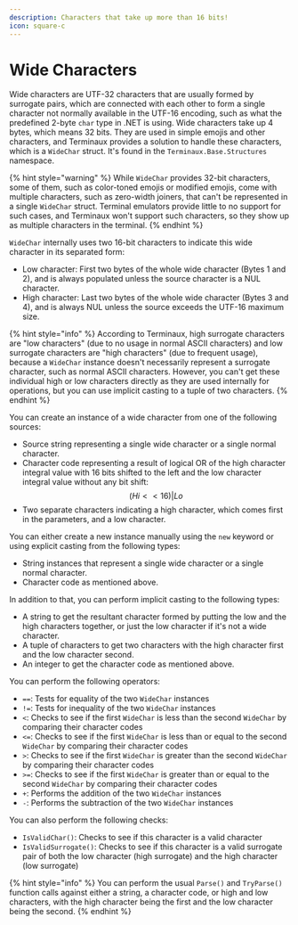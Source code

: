 ```yaml
---
description: Characters that take up more than 16 bits!
icon: square-c
---
```


# Wide Characters

Wide characters are UTF-32 characters that are usually formed by surrogate pairs, which are connected with each other to form a single character not normally available in the UTF-16 encoding, such as what the predefined 2-byte `char` type in .NET is using. Wide characters take up 4 bytes, which means 32 bits. They are used in simple emojis and other characters, and Terminaux provides a solution to handle these characters, which is a `WideChar` struct. It's found in the `Terminaux.Base.Structures` namespace.

{% hint style="warning" %}
While `WideChar` provides 32-bit characters, some of them, such as color-toned emojis or modified emojis, come with multiple characters, such as zero-width joiners, that can't be represented in a single `WideChar` struct. Terminal emulators provide little to no support for such cases, and Terminaux won't support such characters, so they show up as multiple characters in the terminal.
{% endhint %}

`WideChar` internally uses two 16-bit characters to indicate this wide character in its separated form:

* Low character: First two bytes of the whole wide character (Bytes 1 and 2), and is always populated unless the source character is a NUL character.
* High character: Last two bytes of the whole wide character (Bytes 3 and 4), and is always NUL unless the source exceeds the UTF-16 maximum size.

{% hint style="info" %}
According to Terminaux, high surrogate characters are "low characters" (due to no usage in normal ASCII characters) and low surrogate characters are "high characters" (due to frequent usage), because a `WideChar` instance doesn't necessarily represent a surrogate character, such as normal ASCII characters. However, you can't get these individual high or low characters directly as they are used internally for operations, but you can use implicit casting to a tuple of two characters.
{% endhint %}

You can create an instance of a wide character from one of the following sources:

* Source string representing a single wide character or a single normal character.
* Character code representing a result of logical OR of the high character integral value with 16 bits shifted to the left and the low character integral value without any bit shift: $$(Hi << 16) | Lo$$
* Two separate characters indicating a high character, which comes first in the parameters, and a low character.

You can either create a new instance manually using the `new` keyword or using explicit casting from the following types:

* String instances that represent a single wide character or a single normal character.
* Character code as mentioned above.

In addition to that, you can perform implicit casting to the following types:

* A string to get the resultant character formed by putting the low and the high characters together, or just the low character if it's not a wide character.
* A tuple of characters to get two characters with the high character first and the low character second.
* An integer to get the character code as mentioned above.

You can perform the following operators:

* `==`: Tests for equality of the two `WideChar` instances
* `!=`: Tests for inequality of the two `WideChar` instances
* `<`: Checks to see if the first `WideChar` is less than the second `WideChar` by comparing their character codes
* `<=`: Checks to see if the first `WideChar` is less than or equal to the second `WideChar` by comparing their character codes
* `>`: Checks to see if the first `WideChar` is greater than the second `WideChar` by comparing their character codes
* `>=`: Checks to see if the first `WideChar` is greater than or equal to the second `WideChar` by comparing their character codes
* `+`: Performs the addition of the two `WideChar` instances
* `-`: Performs the subtraction of the two `WideChar` instances

You can also perform the following checks:

* `IsValidChar()`: Checks to see if this character is a valid character
* `IsValidSurrogate()`: Checks to see if this character is a valid surrogate pair of both the low character (high surrogate) and the high character (low surrogate)

{% hint style="info" %}
You can perform the usual `Parse()` and `TryParse()` function calls against either a string, a character code, or high and low characters, with the high character being the first and the low character being the second.
{% endhint %}
